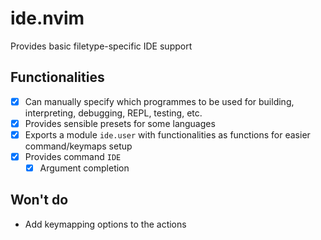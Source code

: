 # ide.nvim

Provides basic filetype-specific IDE support

## Functionalities

- [x] Can manually specify which programmes to be used for building, interpreting, debugging, REPL, testing, etc.
- [x] Provides sensible presets for some languages
- [x] Exports a module `ide.user` with functionalities as functions for easier command/keymaps setup
- [x] Provides command `IDE` 
    - [x] Argument completion

## Won't do

- Add keymapping options to the actions
